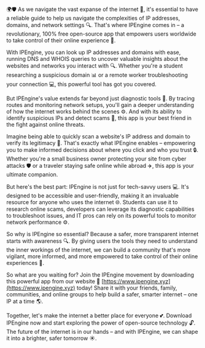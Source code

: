 🌍🛡️ As we navigate the vast expanse of the internet 📡, it's essential to have a reliable guide to help us navigate the complexities of IP addresses, domains, and network settings 🔍. That's where IPEngine comes in – a revolutionary, 100% free open-source app that empowers users worldwide to take control of their online experience 🚀.

With IPEngine, you can look up IP addresses and domains with ease, running DNS and WHOIS queries to uncover valuable insights about the websites and networks you interact with 🔍. Whether you're a student researching a suspicious domain 📊 or a remote worker troubleshooting your connection 💻, this powerful tool has got you covered.

But IPEngine's value extends far beyond just diagnostic tools 🔧. By tracing routes and monitoring network setups, you'll gain a deeper understanding of how the internet works behind the scenes ⚙️. And with its ability to identify suspicious IPs and detect scams 🚨, this app is your best friend in the fight against online threats.

Imagine being able to quickly scan a website's IP address and domain to verify its legitimacy 💯. That's exactly what IPEngine enables – empowering you to make informed decisions about where you click and who you trust 🔒. Whether you're a small business owner protecting your site from cyber attacks 🛡️ or a traveler staying safe online while abroad ✈️, this app is your ultimate companion.

But here's the best part: IPEngine is not just for tech-savvy users 💻. It's designed to be accessible and user-friendly, making it an invaluable resource for anyone who uses the internet 🌐. Students can use it to research online scams, developers can leverage its diagnostic capabilities to troubleshoot issues, and IT pros can rely on its powerful tools to monitor network performance ⚙️.

So why is IPEngine so essential? Because a safer, more transparent internet starts with awareness 🔍. By giving users the tools they need to understand the inner workings of the internet, we can build a community that's more vigilant, more informed, and more empowered to take control of their online experiences 🌟.

So what are you waiting for? Join the IPEngine movement by downloading this powerful app from our website 🔗 [https://www.ipengine.xyz](https://www.ipengine.xyz) today! Share it with your friends, family, communities, and online groups to help build a safer, smarter internet – one IP at a time 🌎.

Together, let's make the internet a better place for everyone 💕. Download IPEngine now and start exploring the power of open-source technology 🔓. The future of the internet is in our hands – and with IPEngine, we can shape it into a brighter, safer tomorrow ☀️.